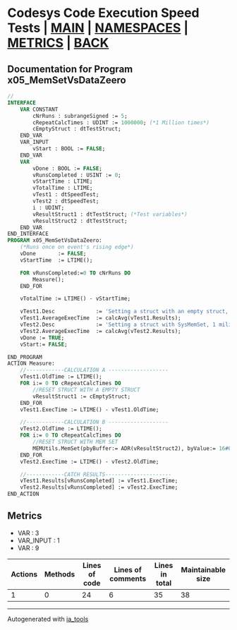 # Codesys Code Execution Speed Tests | [MAIN] | [NAMESPACES] | [METRICS] | [BACK]  

## Documentation for Program x05_MemSetVsDataZeero  

```pascal
//  
INTERFACE
    VAR CONSTANT
        cNrRuns : subrangeSigned := 5;
        cRepeatCalcTimes : UDINT := 1000000; (*1 Million times*)
        cEmptyStruct : dtTestStruct;
    END_VAR
    VAR_INPUT 
        vStart : BOOL := FALSE;
    END_VAR
    VAR 
        vDone : BOOL := FALSE;
        vRunsCompleted : USINT := 0;
        vStartTime : LTIME;
        vTotalTime : LTIME;
        vTest1 : dtSpeedTest;
        vTest2 : dtSpeedTest;
        i : UDINT;
        vResultStruct1 : dtTestStruct; (*Test variables*)
        vResultStruct2 : dtTestStruct;
    END_VAR
END_INTERFACE
PROGRAM x05_MemSetVsDataZeero:
    (*Runs once on event's rising edge*)
    vDone 		:= FALSE;
    vStartTime 	:= LTIME();

    FOR vRunsCompleted:=0 TO cNrRuns DO
    	Measure();
    END_FOR

    vTotalTime := LTIME() - vStartTime;

    vTest1.Desc				:= 'Setting a struct with an empty struct, 1 milion times';
    vTest1.AverageExecTime 	:= calcAvg(vTest1.Results);
    vTest2.Desc				:= 'Setting a struct with SysMemSet, 1 milion times';
    vTest2.AverageExecTime 	:= calcAvg(vTest2.Results);
    vDone := TRUE;
    vStart:= FALSE;

END_PROGRAM
ACTION Measure:
    //------------CALCULATION A -------------------
    vTest1.OldTime := LTIME();
    FOR i:= 0 TO cRepeatCalcTimes DO
    	//RESET STRUCT WITH A EMPTY STRUCT
    	vResultStruct1 := cEmptyStruct;
    END_FOR
    vTest1.ExecTime := LTIME() - vTest1.OldTime;

    //------------CALCULATION B -------------------
    vTest2.OldTime := LTIME();
    FOR i:= 0 TO cRepeatCalcTimes DO
    	//RESET STRUCT WITH MEM SET
    	MEMUtils.MemSet(pbyBuffer:= ADR(vResultStruct2), byValue:= 16#0 , dwSize:= SIZEOF(vResultStruct2));
    END_FOR
    vTest2.ExecTime := LTIME() - vTest2.OldTime;

    //------------CATCH RESULTS---------------------
    vTest1.Results[vRunsCompleted] := vTest1.ExecTime;
    vTest2.Results[vRunsCompleted] := vTest2.ExecTime;
END_ACTION
```

## Metrics  

- VAR : 3
- VAR_INPUT : 1
- VAR : 9

| Actions | Methods | Lines of code | Lines of comments | Lines in total | Maintainable size |
| ------- | ------- | ------------- | ----------------- | -------------- | ----------------- |
| 1 | 0 | 24 |6 |35 | 38 |

---
Autogenerated with [ia_tools](https://github.com/tkucic/ia_tools)  

[MAIN]: ../../../../index_st.md
[NAMESPACES]: ../../nsList_st.md
[METRICS]: ../../../metrics_st.md
[BACK]: ../nsMain_st.md
